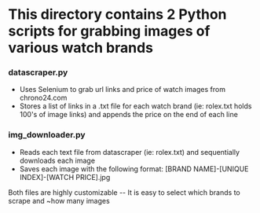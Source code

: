 # This directory contains 2 Python scripts for grabbing images of various watch brands
### datascraper.py
- Uses Selenium to grab url links and price of watch images from chrono24.com
- Stores a list of links in a .txt file for each watch brand (ie: rolex.txt holds 100's of image links) and appends the price on the end of each line
### img_downloader.py
- Reads each text file from datascraper (ie: rolex.txt) and sequentially downloads each image
- Saves each image with the following format: [BRAND NAME]-[UNIQUE INDEX]-[WATCH PRICE].jpg

Both files are highly customizable -- It is easy to select which brands to scrape and ~how many images
